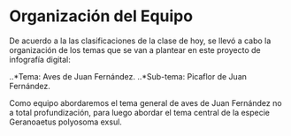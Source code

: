# Organización del Equipo 

De acuerdo a la las clasificaciones de la clase de hoy, se llevó a cabo la organización de los temas que se van a plantear en este proyecto de infografía digital:

..*Tema: Aves de Juan Fernández.
..*Sub-tema: Picaflor de Juan Fernández. 

Como equipo abordaremos el tema general de aves de Juan Fernández no a total profundización, para luego abordar el tema central de la especie Geranoaetus polyosoma exsul. 
